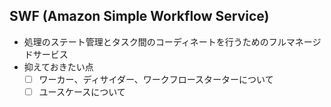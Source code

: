 ## SWF (Amazon Simple Workflow Service)
* 処理のステート管理とタスク間のコーディネートを行うためのフルマネージドサービス
* 抑えておきたい点
  - [ ] ワーカー、ディサイダー、ワークフロースターターについて
  - [ ] ユースケースについて